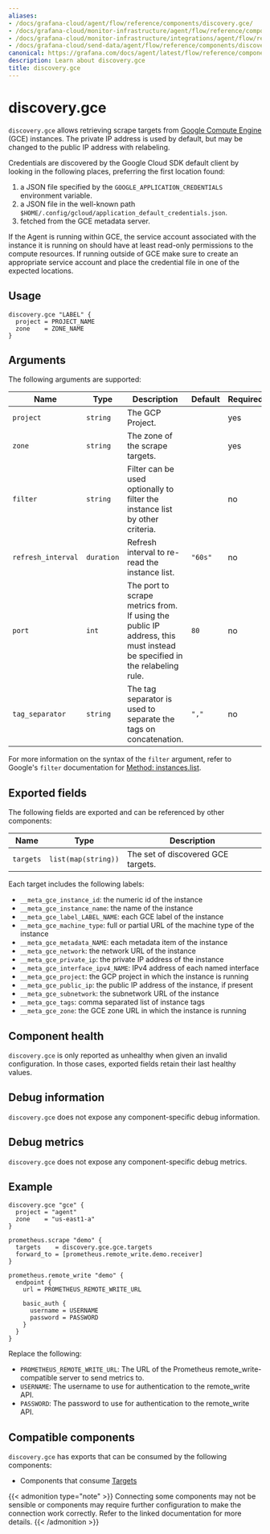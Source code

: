 ```yaml
---
aliases:
- /docs/grafana-cloud/agent/flow/reference/components/discovery.gce/
- /docs/grafana-cloud/monitor-infrastructure/agent/flow/reference/components/discovery.gce/
- /docs/grafana-cloud/monitor-infrastructure/integrations/agent/flow/reference/components/discovery.gce/
- /docs/grafana-cloud/send-data/agent/flow/reference/components/discovery.gce/
canonical: https://grafana.com/docs/agent/latest/flow/reference/components/discovery.gce/
description: Learn about discovery.gce
title: discovery.gce
---
```


# discovery.gce

`discovery.gce` allows retrieving scrape targets from [Google Compute Engine](https://cloud.google.com/compute) (GCE) instances. The private IP address is used by default, but may be changed to the public IP address with relabeling.

Credentials are discovered by the Google Cloud SDK default client by looking in the following places, preferring the first location found:

1. a JSON file specified by the `GOOGLE_APPLICATION_CREDENTIALS` environment variable.
2. a JSON file in the well-known path `$HOME/.config/gcloud/application_default_credentials.json`.
3. fetched from the GCE metadata server.

If the Agent is running within GCE, the service account associated with the instance it is running on should have at least read-only permissions to the compute resources. If running outside of GCE make sure to create an appropriate service account and place the credential file in one of the expected locations.


## Usage

```river
discovery.gce "LABEL" {
  project = PROJECT_NAME
  zone    = ZONE_NAME
}
```

## Arguments

The following arguments are supported:

Name | Type | Description | Default | Required
---- | ---- | ----------- | ------- | --------
`project` | `string` | The GCP Project.| | yes
`zone` | `string` | The zone of the scrape targets. | | yes
`filter` | `string` | Filter can be used optionally to filter the instance list by other criteria. | | no
`refresh_interval` | `duration` | Refresh interval to re-read the instance list. | `"60s"`| no
`port` | `int` | The port to scrape metrics from. If using the public IP address, this must instead be specified in the relabeling rule. | `80`| no
`tag_separator` | `string` | The tag separator is used to separate the tags on concatenation. | `","`| no

For more information on the syntax of the `filter` argument, refer to Google's `filter` documentation for [Method: instances.list](https://cloud.google.com/compute/docs/reference/latest/instances/list).

## Exported fields

The following fields are exported and can be referenced by other components:

Name | Type | Description
---- | ---- | -----------
`targets` | `list(map(string))` | The set of discovered GCE targets.

Each target includes the following labels:

* `__meta_gce_instance_id`: the numeric id of the instance
* `__meta_gce_instance_name`: the name of the instance
* `__meta_gce_label_LABEL_NAME`: each GCE label of the instance
* `__meta_gce_machine_type`: full or partial URL of the machine type of the instance
* `__meta_gce_metadata_NAME`: each metadata item of the instance
* `__meta_gce_network`: the network URL of the instance
* `__meta_gce_private_ip`: the private IP address of the instance
* `__meta_gce_interface_ipv4_NAME`: IPv4 address of each named interface
* `__meta_gce_project`: the GCP project in which the instance is running
* `__meta_gce_public_ip`: the public IP address of the instance, if present
* `__meta_gce_subnetwork`: the subnetwork URL of the instance
* `__meta_gce_tags`: comma separated list of instance tags
* `__meta_gce_zone`: the GCE zone URL in which the instance is running


## Component health

`discovery.gce` is only reported as unhealthy when given an invalid
configuration. In those cases, exported fields retain their last healthy
values.

## Debug information

`discovery.gce` does not expose any component-specific debug information.

## Debug metrics

`discovery.gce` does not expose any component-specific debug metrics.

## Example

```river
discovery.gce "gce" {
  project = "agent"
  zone    = "us-east1-a"
}

prometheus.scrape "demo" {
  targets    = discovery.gce.gce.targets
  forward_to = [prometheus.remote_write.demo.receiver]
}

prometheus.remote_write "demo" {
  endpoint {
    url = PROMETHEUS_REMOTE_WRITE_URL

    basic_auth {
      username = USERNAME
      password = PASSWORD
    }
  }
}
```
Replace the following:
  - `PROMETHEUS_REMOTE_WRITE_URL`: The URL of the Prometheus remote_write-compatible server to send metrics to.
  - `USERNAME`: The username to use for authentication to the remote_write API.
  - `PASSWORD`: The password to use for authentication to the remote_write API.
 
<!-- START GENERATED COMPATIBLE COMPONENTS -->

## Compatible components

`discovery.gce` has exports that can be consumed by the following components:

- Components that consume [Targets](../compatibility#targets-consumers)

{{< admonition type="note" >}}
Connecting some components may not be sensible or components may require further configuration to make the connection work correctly.
Refer to the linked documentation for more details.
{{< /admonition >}}

<!-- END GENERATED COMPATIBLE COMPONENTS -->
